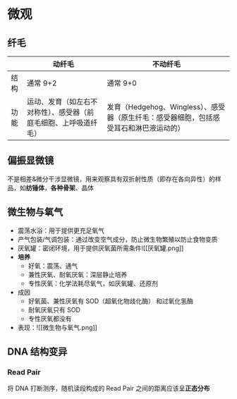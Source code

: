 # 微观
## 纤毛

|     | 动纤毛                              | 不动纤毛                                                |
| --- | -------------------------------- | --------------------------------------------------- |
| 结构  | 通常 9+2                           | 通常 9+0                                              |
| 功能  | 运动、发育（如左右不对称性）、感受器（前庭毛细胞、上呼吸道纤毛） | 发育（Hedgehog、Wingless）、感受器（原生纤毛：感受器细胞，包括感受耳石和淋巴液运动的） |
## 偏振显微镜
不是相差&微分干涉显微镜，用来观察具有双折射性质（即存在各向异性）的样品，如**纺锤体**，**各种骨架**、晶体
## 微生物与氧气
- 震荡水浴：用于提供更充足氧气
- 产气包装/气调包装：通过改变空气成分，防止微生物繁殖以防止食物变质
- 厌氧罐：密闭环境，用于提供厌氧菌所需条件![[厌氧罐.png]]
- **培养**
	- 好氧：震荡、通气
	- 兼性厌氧、耐氧厌氧：深层静止培养
	- 专性厌氧：化学法耗尽氧气，如厌氧罐、还原剂
- 成因
	- 好氧菌、兼性厌氧有 SOD（超氧化物歧化酶） 和过氧化氢酶
	- 耐氧厌氧只有 SOD
	- 专性厌氧都没有
- 表现：![[微生物与氧气.png]]
## DNA 结构变异
### Read Pair
将 DNA 打断测序，随机读段构成的 Read Pair 之间的距离应该呈**正态分布**
